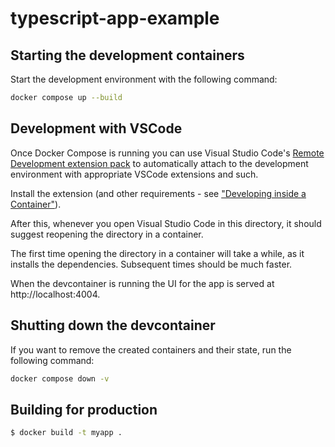# typescript-app-example

## Starting the development containers

Start the development environment with the following command:

```sh
docker compose up --build
```

## Development with VSCode

Once Docker Compose is running you can use Visual Studio Code's
[Remote Development extension pack](https://marketplace.visualstudio.com/items?itemName=ms-vscode-remote.vscode-remote-extensionpack)
to automatically attach to the development environment with appropriate VSCode extensions and such.

Install the extension (and other requirements - see ["Developing inside a Container"](https://code.visualstudio.com/docs/remote/containers)).

After this, whenever you open Visual Studio Code in this directory, it should suggest reopening the directory in a container.

The first time opening the directory in a container will take a while, as it installs the dependencies. Subsequent times should be much faster.

When the devcontainer is running the UI for the app is served at http://localhost:4004.

## Shutting down the devcontainer

If you want to remove the created containers and their state, run the following command:

```sh
docker compose down -v
```

## Building for production

```sh
$ docker build -t myapp .
```
